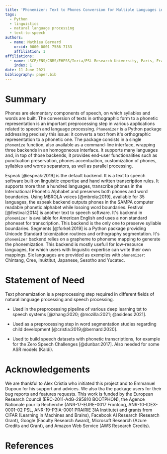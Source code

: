 ```yaml
---
title: 'Phonemizer: Text to Phones Conversion for Multiple Languages in Python'
tags:
  - Python
  - linguistics
  - natural language processing
  - text-to-speech
authors:
  - name: Mathieu Bernard
    orcid: 0000-0001-7586-7133
    affiliation: 1
affiliations:
  - name: LSCP/ENS/CNRS/EHESS/Inria/PSL Research University, Paris, France
    index: 1
date: 11 June 2021
bibliography: paper.bib
---
```



# Summary

Phones are elementary components of speech, on which syllables and words are
built. The conversion of texts in orthographic form to a phonetic representation
is an important preprocessing step in various applications related to speech and
language processing. `Phonemizer` is a Python package addressing precisely this
issue: it converts a text from it's orthographic representation to a phonetic
one. The package consists in a single `phonemize` function, also available as a
command-line interface, wrapping three backends in an homogoneous interface. It
supports many languages and, in top of those backends, it provides end-user
functionalities such as punctuation preservation, phones accentuation,
customization of phones, syllables and words separators, as well as parallel
processing.

Espeak [@espeak:2019] is the default backend. It is a text to speech software
built on linguistic expertise and hand written transcription rules. It supports
more than a hundred languages, transcribe phones in the International Phonetic
Alphabet and preserves both phones and word boundaries. Using MBROLA voices
[@mbrola:2019], available for 35 languages, the espeak backend outputs phones in
the SAMPA computer readable phonetic alphabet while losoing word boundaries.
Festival [@festival:2014] is another text to speech software. It's backend in
``phonemizer`` is available for American English and uses a non standard
phoneset for transcription. This backend is the only one to preserve syllable
boundaries. Segments [@forkel:2019] is a Python package providing Unicode
Standard tokenization routines and orthography segmentation. It's `phonemizer`
backend relies on a grapheme to phoneme mapping to generate the phonemization.
This backend is mostly usefull for low-resource languages, for which users with
linguistic expertise can write their own mappings. Six languages are provided as
exemples with `phonemizer`: Chintang, Cree, Inuktitut, Japanese, Sesotho and
Yucatec.



# Statement of Need

Text phonemization is a preprocessing step required in different fields of
natural language processing and speech processing.

* Used in the preprocessing pipeline of various deep learning tst to speech
systems [@zhang:2020; @mozilla:2021; @asideas:2021].

* Used as a preprocessing step in word segmentation studies regarding child
  development [@cristia:2019;@bernard:2020].

* Used to build speech datasets with phonetic transcriptions, for example for
  the Zero Speech Challenges [@dunbar:2017]. Also needed for some ASR models
  (Kaldi).


# Acknowledgements

We are thankful to Alex Cristia who initiated this project and to Emmanuel
Dupoux for his support and advices. We also tha the package users for their bug
reports and features requests. This work is funded by the European Research
Council (ERC-2011-AdG-295810 BOOTPHON), the Agence Nationale pour la Recherche
(ANR-17-EURE-0017 Frontcog, ANR-10-IDEX-0001-02 PSL, ANR-19-P3IA-0001 PRAIRIE
3IA Institute) and grants from CIFAR (Learning in Machines and Brains), Facebook
AI Research (Research Grant), Google (Faculty Research Award), Microsoft
Research (Azure Credits and Grant), and Amazon Web Service (AWS Research
Credits).


# References
